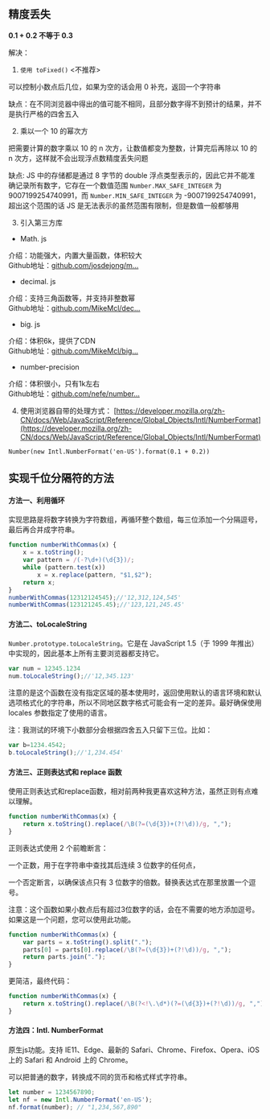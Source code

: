 精度丢失
---

**0.1 + 0.2 不等于 0.3**

解决：
1. `使用 toFixed()` <不推荐>

可以控制小数点后几位，如果为空的话会用 0 补充，返回一个字符串 

缺点：在不同浏览器中得出的值可能不相同，且部分数字得不到预计的结果，并不是执行严格的四舍五入

2. 乘以一个 10 的幂次方

把需要计算的数字乘以 10 的 n 次方，让数值都变为整数，计算完后再除以 10 的 n 次方，这样就不会出现浮点数精度丢失问题

缺点: JS 中的存储都是通过 8 字节的 double 浮点类型表示的，因此它并不能准确记录所有数字，它存在一个数值范围  `Number.MAX_SAFE_INTEGER` 为 9007199254740991，而 `Number.MIN_SAFE_INTEGER` 为 -9007199254740991，超出这个范围的话 JS 是无法表示的虽然范围有限制，但是数值一般都够用

3. 引入第三方库

- Math. js

介绍：功能强大，内置大量函数，体积较大  
Github地址：[github.com/josdejong/m…](https://link.juejin.cn?target=https%3A%2F%2Fgithub.com%2Fjosdejong%2Fmathjs "https://github.com/josdejong/mathjs")  

- decimal. js

介绍：支持三角函数等，并支持非整数幂  
Github地址：[github.com/MikeMcl/dec…](https://link.juejin.cn?target=https%3A%2F%2Fgithub.com%2FMikeMcl%2Fdecimal.js "https://github.com/MikeMcl/decimal.js")  

- big. js

介绍：体积6k，提供了CDN  
Github地址：[github.com/MikeMcl/big…](https://link.juejin.cn?target=https%3A%2F%2Fgithub.com%2FMikeMcl%2Fbig.js "https://github.com/MikeMcl/big.js")  

- number-precision

介绍：体积很小，只有1k左右  
Github地址：[github.com/nefe/number…](https://link.juejin.cn?target=https%3A%2F%2Fgithub.com%2Fnefe%2Fnumber-precision "https://github.com/nefe/number-precision")  

4. 使用浏览器自带的处理方式：  [https://developer.mozilla.org/zh-CN/docs/Web/JavaScript/Reference/Global_Objects/Intl/NumberFormat](https://developer.mozilla.org/zh-CN/docs/Web/JavaScript/Reference/Global_Objects/Intl/NumberFormat)
  
`Number(new Intl.NumberFormat('en-US').format(0.1 + 0.2))`

实现千位分隔符的方法
---

#### 方法一、利用循环

实现思路是将数字转换为字符数组，再循环整个数组，每三位添加一个分隔逗号，最后再合并成字符串。

```js
function numberWithCommas(x) {
    x = x.toString();
    var pattern = /(-?\d+)(\d{3})/;
    while (pattern.test(x))
        x = x.replace(pattern, "$1,$2");
    return x;
}
numberWithCommas(12312124545);//'12,312,124,545'
numberWithCommas(123121245.45);//'123,121,245.45'
```

#### 方法二、toLocaleString

`Number.prototype.toLocaleString`。它是在 JavaScript 1.5（于 1999 年推出）中实现的，因此基本上所有主要浏览器都支持它。

```js
var num = 12345.1234
num.toLocaleString();//'12,345.123'
```

注意的是这个函数在没有指定区域的基本使用时，返回使用默认的语言环境和默认选项格式化的字符串，所以不同地区数字格式可能会有一定的差异。最好确保使用 locales 参数指定了使用的语言。

注：我测试的环境下小数部分会根据四舍五入只留下三位。比如：

```js
var b=1234.4542;
b.toLocaleString();//'1,234.454'
```

#### 方法三、正则表达式和 replace 函数

使用正则表达式和replace函数，相对前两种我更喜欢这种方法，虽然正则有点难以理解。

```js
function numberWithCommas(x) {
    return x.toString().replace(/\B(?=(\d{3})+(?!\d))/g, ",");
}
```


正则表达式使用 2 个前瞻断言：

一个正数，用于在字符串中查找其后连续 3 位数字的任何点，

一个否定断言，以确保该点只有 3 位数字的倍数。替换表达式在那里放置一个逗号。

注意：这个函数如果小数点后有超过3位数字的话，会在不需要的地方添加逗号。如果这是一个问题，您可以使用此功能。

```js
function numberWithCommas(x) {
    var parts = x.toString().split(".");
    parts[0] = parts[0].replace(/\B(?=(\d{3})+(?!\d))/g, ",");
    return parts.join(".");
}
```

更简洁，最终代码：

```js
function numberWithCommas(x) {
    return x.toString().replace(/\B(?<!\.\d*)(?=(\d{3})+(?!\d))/g, ",");
}
```

#### 方法四：Intl. NumberFormat

原生js功能。支持 IE11、Edge、最新的 Safari、Chrome、Firefox、Opera、iOS 上的 Safari 和 Android 上的 Chrome。

可以把普通的数字，转换成不同的货币和格式样式字符串。

```js
let number = 1234567890;
let nf = new Intl.NumberFormat('en-US');
nf.format(number); // "1,234,567,890"
```
